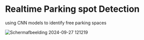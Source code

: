 # Realtime Parking spot Detection  

using CNN models to identify free parking spaces

![Schermafbeelding 2024-09-27 121219](https://github.com/user-attachments/assets/cc68c64c-b014-4c1f-a809-d1e20832a8db)
